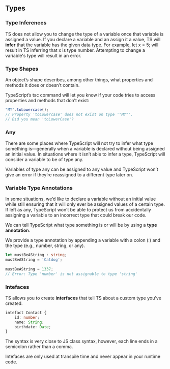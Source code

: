 ## Types

### Type Inferences

TS does not allow you to change the type of a variable once that variable is assigned a value. If you declare a variable and an assign it a value, TS will **infer** that the variable has the given data type.  For example, let x = 5; will result in TS inferring that x is type number. Attempting to change a variable's type will result in an error. 


### Type Shapes

An object’s shape describes, among other things, what properties and methods it does or doesn’t contain.

TypeScript’s tsc command will let you know if your code tries to access properties and methods that don’t exist:

```js
"MY".toLowercase();
// Property 'toLowercase' does not exist on type '"MY"'.
// Did you mean 'toLowerCase'?
```

### Any

There are some places where TypeScript will not try to infer what type something is—generally when a variable is declared without being assigned an initial value. In situations where it isn’t able to infer a type, TypeScript will consider a variable to be of type any.

Variables of type any can be assigned to any value and TypeScript won’t give an error if they’re reassigned to a different type later on.

### Variable Type Annotations

In some situations, we’d like to declare a variable without an initial value while still ensuring that it will only ever be assigned values of a certain type. If left as any, TypeScript won’t be able to protect us from accidentally assigning a variable to an incorrect type that could break our code.

We can tell TypeScript what type something is or will be by using a **type annotation**.

We provide a type annotation by appending a variable with a colon (:) and the type (e.g., number, string, or any).

```ts
let mustBeAString : string;
mustBeAString = 'Catdog';
 
mustBeAString = 1337;
// Error: Type 'number' is not assignable to type 'string'
```

### Intefaces
TS allows you to create **interfaces** that tell TS about a custom type you've created. 

```ts
intefact Contact {
    id: number;
    name: String;
    birthdate: Date;
}
```

The syntax is very close to JS class syntax, however, each line ends in a semicolon rather than a comma.

Intefaces are only used at transpile time and never appear in your runtime code. 
